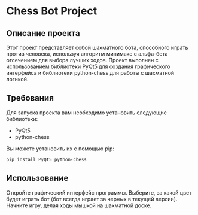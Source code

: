 # Chess Bot Project

## Описание проекта
Этот проект представляет собой шахматного бота, способного играть против человека, используя алгоритм минимакс с альфа-бета отсечением для выбора лучших ходов. Проект выполнен с использованием библиотеки PyQt5 для создания графического интерфейса и библиотеки python-chess для работы с шахматной логикой.

## Требования
Для запуска проекта вам необходимо установить следующие библиотеки:

- PyQt5
- python-chess

Вы можете установить их с помощью pip:

```bash
pip install PyQt5 python-chess
```

## Использование
Откройте графический интерфейс программы.
Выберите, за какой цвет будет играть бот (бот всегда играет за черных в текущей версии).
Начните игру, делая ходы мышкой на шахматной доске.